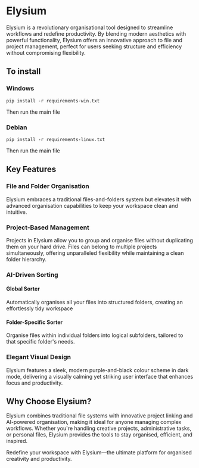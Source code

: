 # Elysium

Elysium is a revolutionary organisational tool designed to streamline workflows and redefine productivity. By blending modern aesthetics with powerful functionality, Elysium offers an innovative approach to file and project management, perfect for users seeking structure and efficiency without compromising flexibility.

## To install

### Windows

`pip install -r requirements-win.txt`

Then run the main file

### Debian

`pip install -r requirements-linux.txt`

Then run the main file

## Key Features

### File and Folder Organisation

Elysium embraces a traditional files-and-folders system but elevates it with advanced organisation capabilities to keep your workspace clean and intuitive.

### Project-Based Management

Projects in Elysium allow you to group and organise files without duplicating them on your hard drive. Files can belong to multiple projects simultaneously, offering unparalleled flexibility while maintaining a clean folder hierarchy.

### AI-Driven Sorting

#### Global Sorter

Automatically organises all your files into structured folders, creating an effortlessly tidy workspace

#### Folder-Specific Sorter

Organise files within individual folders into logical subfolders, tailored to that specific folder's needs.

### Elegant Visual Design

Elysium features a sleek, modern purple-and-black colour scheme in dark mode, delivering a visually calming yet striking user interface that enhances focus and productivity.

## Why Choose Elysium?

Elysium combines traditional file systems with innovative project linking and AI-powered organisation, making it ideal for anyone managing complex workflows. Whether you're handling creative projects, administrative tasks, or personal files, Elysium provides the tools to stay organised, efficient, and inspired.

Redefine your workspace with Elysium—the ultimate platform for organised creativity and productivity.

